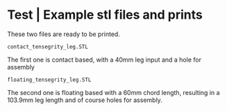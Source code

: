 # Test | Example stl files and prints 

These two files are ready to be printed. 

```
contact_tensegrity_leg.STL
```
The first one is contact based, with a 40mm leg input and a hole for assembly

```
floating_tensegrity_leg.STL
``` 
The second one is floating based with a 60mm chord length, resulting in a 103.9mm leg length and of course holes for assembly. 
